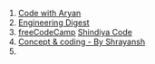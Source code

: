 1. [Code with Aryan](https://www.youtube.com/watch?v=Rot2QnaUqBU)
2. [Engineering Digest](https://www.youtube.com/watch?v=4aYvLz4E1Ts)
3. [freeCodeCamp](https://www.youtube.com/watch?v=gvQGKRlgop4) [Shindiya Code](https://www.youtube.com/watch?v=i2ACKChQOCc&list=PLG-dyv583o8yTwh-hlvmmhpbHum2u9DKF)
4. [Concept & coding - By Shrayansh](https://youtu.be/ZUWs2U71vvk?si=rxfKyKZDfyt5jmZA)
5. 